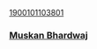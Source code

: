 <a class="card" href="#">
<div class="card__background"></div>
<div class="card__content">
    <p class="card__category">1900101103801</p>
    <h3 class="card__heading">Muskan Bhardwaj</h3>
</div>
</a>
